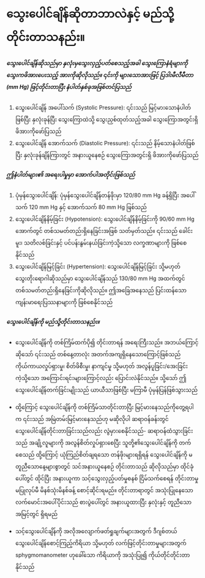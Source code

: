 # သွေးပေါင်ချိန်ဆိုတာဘာလဲနှင့် မည်သို့တိုင်းတာသနည်း။

##### သွေးပေါင်ချိန်ဆိုသည်မှာ နှလုံးမှသွေးလှည့်ပတ်စေသည့်အခါ သွေးကြောနံရံများကို သွေးကဖိအားပေးသည့် အားကိုဆိုလိုသည်။ ၎င်းကို များသောအားဖြင့် ပြဒါးမီလီမီတာ (mm Hg) ဖြင့်တိုင်းတာပြီး နံပါတ်နှစ်ခုအဖြစ်တင်ပြသည်

1. သွေးပေါင်ချိန် အပေါ်သက် (Systolic Pressure): ၎င်းသည် မြင့်မားသောနံပါတ်ဖြစ်ပြီး နှလုံးခုန်ပြီး သွေးကြောထဲသို့ သွေးညှစ်ထုတ်သည့်အခါ သွေးကြောအတွင်းရှိ ဖိအားကိုဖော်ပြသည်
2. သွေးပေါင်ချိန် အောက်သက် (Diastolic Pressure): ၎င်းသည် နိမ့်သောနံပါတ်ဖြစ်ပြီး နှလုံးခုန်ချိန်ကြားတွင် အနားယူနေစဉ် သွေးကြောအတွင်းရှိ ဖိအားကိုဖော်ပြသည်

##### ဤနံပါတ်များ၏ အရေးပါမှုမှာ အောက်ပါအတိုင်းဖြစ်သည်

1. ပုံမှန်သွေးပေါင်ချိန်: ပုံမှန်သွေးပေါင်ချိန်တန်ဖိုးမှာ 120/80 mm Hg ခန့်ရှိပြီး အပေါ်သက် 120 mm Hg နှင့် အောက်သက် 80 mm Hg ဖြစ်သည်
2. သွေးပေါင်ချိန်နိမ့်ခြင်း (Hypotension): သွေးပေါင်ချိန်နိမ့်ခြင်းကို 90/60 mm Hg အောက်တွင် တစ်သမတ်တည်းရှိနေခြင်းအဖြစ် သတ်မှတ်သည်။ ၎င်းသည် ခေါင်းမူး၊ သတိလစ်ခြင်းနှင့် ပင်ပန်းနွမ်းနယ်ခြင်းကဲ့သို့သော လက္ခဏာများကို ဖြစ်စေနိုင်သည်
3. သွေးပေါင်ချိန်မြင့်ခြင်း (Hypertension): သွေးပေါင်ချိန်မြင့်ခြင်း သို့မဟုတ် သွေးတိုးရောဂါဆိုသည်မှာ သွေးပေါင်ချိန်သည် 130/80 mm Hg အထက်တွင် တစ်သမတ်တည်းရှိနေခြင်းကိုဆိုလိုသည်။ ဤအခြေအနေသည် ပြင်းထန်သော ကျန်းမာရေးပြဿနာများကို ဖြစ်စေနိုင်သည်

##### သွေးပေါင်ချိန်ကို မည်သို့တိုင်းတာသနည်း။

* သွေးပေါင်ချိန်ကို တစ်ကြိမ်ထက်ပို၍ တိုင်းတာရန် အရေးကြီးသည်။ အဘယ်ကြောင့်ဆိုသော် ၎င်းသည် တစ်နေ့တာလုံး အတက်အကျရှိနေသောကြောင့်ဖြစ်သည်
ကိုယ်ကာယလှုပ်ရှားမှု၊ စိတ်ဖိစီးမှု၊ နာကျင်မှု သို့မဟုတ် အလွန်ပူခြင်း/အေးခြင်းကဲ့သို့သော အကြောင်းရင်းများကြောင့်လည်း ပြောင်းလဲနိုင်သည်။ သို့သော် ဤသွေးပေါင်ချိန်တက်ခြင်းမျိုးသည် ယာယီသာဖြစ်ပြီး မကြာမီ ပုံမှန်ပြန်ဖြစ်သွားသည်

* ထို့ကြောင့် သွေးပေါင်ချိန်ကို တစ်ကြိမ်သာတိုင်းတာပြီး မြင့်မားနေသည်ကိုတွေ့ရပါက ၎င်းသည် အမြဲတမ်းမြင့်မားနေသည်ဟု မဆိုလိုပါ
ဆရာဝန်ခန်းတွင် သွေးပေါင်ချိန်တိုင်းတာခြင်းသည်လည်း လွဲမှားစေနိုင်သည်- ဆရာဝန်ထံသွားခြင်းသည် အချို့လူများကို အလွန်စိတ်လှုပ်ရှားစေပြီး သူတို့၏သွေးပေါင်ချိန်ကို တက်စေသည်
ထို့ကြောင့် ယုံကြည်စိတ်ချရသော တန်ဖိုးများရရှိရန် သွေးပေါင်ချိန်ကို မတူညီသောနေ့များစွာတွင် သင်အနားယူနေစဉ် တိုင်းတာသည်
ဆိုလိုသည်မှာ ထိုင်ခုံပေါ်တွင် ထိုင်ပြီး အနားယူကာ သင့်သွေးလှည့်ပတ်မှုစနစ် ငြိမ်သက်စေရန် တိုင်းတာမှုမပြုလုပ်မီ မိနစ်သုံးမိနစ်ခန့် စောင့်ဆိုင်းရမည်။ တိုင်းတာရာတွင် အသုံးပြုနေသော လက်မောင်းအပေါ်ပိုင်းသည် စားပွဲပေါ်တွင် အနားယူထားပြီး နှလုံးနှင့် တူညီသောအမြင့်တွင် ရှိရမည်

* သင့်သွေးပေါင်ချိန်ကို အလိုအလျောက်ဖတ်ရှုချက်များအတွက် ဒီဂျစ်တယ်သွေးပေါင်ချိန်စောင့်ကြည့်ကိရိယာ သို့မဟုတ် လက်ဖြင့်တိုင်းတာမှုများအတွက် sphygmomanometer ဟုခေါ်သော ကိရိယာကို အသုံးပြု၍ ကိုယ်တိုင်တိုင်းတာနိုင်သည်